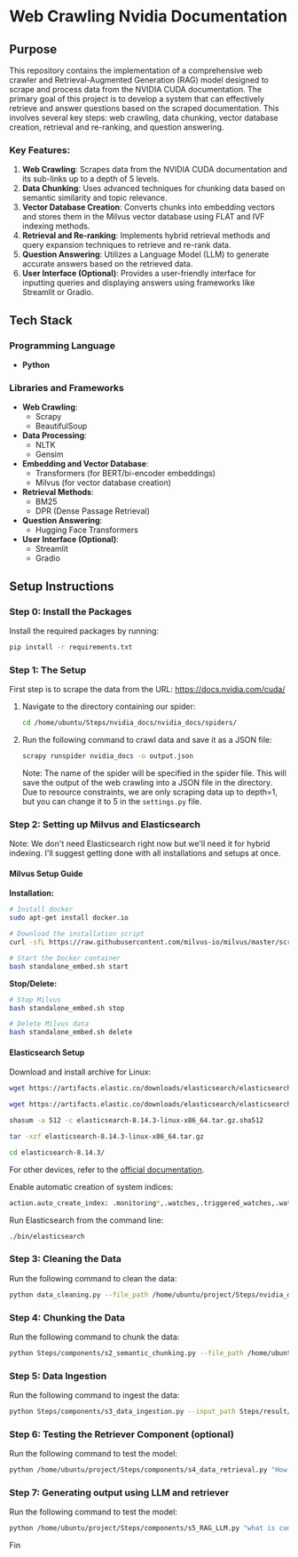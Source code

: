 # Web Crawling Nvidia Documentation

## Purpose

This repository contains the implementation of a comprehensive web crawler and Retrieval-Augmented Generation (RAG) model designed to scrape and process data from the NVIDIA CUDA documentation. The primary goal of this project is to develop a system that can effectively retrieve and answer questions based on the scraped documentation. This involves several key steps: web crawling, data chunking, vector database creation, retrieval and re-ranking, and question answering.

### Key Features:
1. **Web Crawling**: Scrapes data from the NVIDIA CUDA documentation and its sub-links up to a depth of 5 levels.
2. **Data Chunking**: Uses advanced techniques for chunking data based on semantic similarity and topic relevance.
3. **Vector Database Creation**: Converts chunks into embedding vectors and stores them in the Milvus vector database using FLAT and IVF indexing methods.
4. **Retrieval and Re-ranking**: Implements hybrid retrieval methods and query expansion techniques to retrieve and re-rank data.
5. **Question Answering**: Utilizes a Language Model (LLM) to generate accurate answers based on the retrieved data.
6. **User Interface (Optional)**: Provides a user-friendly interface for inputting queries and displaying answers using frameworks like Streamlit or Gradio.

## Tech Stack

### Programming Language
- **Python**

### Libraries and Frameworks
- **Web Crawling**: 
  - Scrapy
  - BeautifulSoup
- **Data Processing**:
  - NLTK
  - Gensim
- **Embedding and Vector Database**:
  - Transformers (for BERT/bi-encoder embeddings)
  - Milvus (for vector database creation)
- **Retrieval Methods**:
  - BM25
  - DPR (Dense Passage Retrieval)
- **Question Answering**:
  - Hugging Face Transformers
- **User Interface (Optional)**:
  - Streamlit
  - Gradio

## Setup Instructions

### Step 0: Install the Packages

Install the required packages by running:

```bash
pip install -r requirements.txt
```

### Step 1: The Setup

First step is to scrape the data from the URL: https://docs.nvidia.com/cuda/

1. Navigate to the directory containing our spider:
    ```bash
    cd /home/ubuntu/Steps/nvidia_docs/nvidia_docs/spiders/
    ```

2. Run the following command to crawl data and save it as a JSON file:
    ```bash
    scrapy runspider nvidia_docs -o output.json
    ```
    Note: The name of the spider will be specified in the spider file. This will save the output of the web crawling into a JSON file in the directory. Due to resource constraints, we are only scraping data up to depth=1, but you can change it to 5 in the `settings.py` file.

### Step 2: Setting up Milvus and Elasticsearch

Note: We don't need Elasticsearch right now but we'll need it for hybrid indexing. I'll suggest getting done with all installations and setups at once.

#### Milvus Setup Guide

**Installation:**
```bash
# Install docker
sudo apt-get install docker.io

# Download the installation script
curl -sfL https://raw.githubusercontent.com/milvus-io/milvus/master/scripts/standalone_embed.sh -o standalone_embed.sh

# Start the Docker container
bash standalone_embed.sh start
```

**Stop/Delete:**
```bash
# Stop Milvus
bash standalone_embed.sh stop

# Delete Milvus data
bash standalone_embed.sh delete
```

#### Elasticsearch Setup

Download and install archive for Linux:
```bash
wget https://artifacts.elastic.co/downloads/elasticsearch/elasticsearch-8.14.3-linux-x86_64.tar.gz

wget https://artifacts.elastic.co/downloads/elasticsearch/elasticsearch-8.14.3-linux-x86_64.tar.gz.sha512

shasum -a 512 -c elasticsearch-8.14.3-linux-x86_64.tar.gz.sha512

tar -xzf elasticsearch-8.14.3-linux-x86_64.tar.gz

cd elasticsearch-8.14.3/
```
For other devices, refer to the [official documentation](https://www.elastic.co/guide/en/elasticsearch/reference/current/targz.html#install-linux).

Enable automatic creation of system indices:
```bash
action.auto_create_index: .monitoring*,.watches,.triggered_watches,.watcher-history*,.ml*
```

Run Elasticsearch from the command line:
```bash
./bin/elasticsearch
```

### Step 3: Cleaning the Data

Run the following command to clean the data:
```bash
python data_cleaning.py --file_path /home/ubuntu/project/Steps/nvidia_docs/nvidia_docs/spiders/output.json --output_path /home/ubuntu/project/Steps/result/claened_data.txt

```

### Step 4: Chunking the Data

Run the following command to chunk the data:
```bash
python Steps/components/s2_semantic_chunking.py --file_path /home/ubuntu/project/Steps/result/claened_data.txt --similarity_threshold 0.15 --max_chunk_length 400 --output_json_file Steps/result/preprocessed_chunks.json --micro_json_file Steps/result/micro_chunks.json --micro_threshold 100
```

### Step 5: Data Ingestion

Run the following command to ingest the data:
```bash
python Steps/components/s3_data_ingestion.py --input_path Steps/result/preprocessed_chunks.json --collection_name Test_collection --es_host localhost --es_port 9200 --milvus_host localhost --milvus_port 19530

```

### Step 6: Testing the Retriever Component (optional)

Run the following command to test the model:
```bash
python /home/ubuntu/project/Steps/components/s4_data_retrieval.py "How do I install the Toolkit in a different location?" --top_k 5 --file_path "/path/to/save/query_results.json"

```

### Step 7: Generating output using LLM and retriever

Run the following command to test the model:
```bash
python /home/ubuntu/project/Steps/components/s5_RAG_LLM.py "what is cuda used for?" --top_k 5 --file_path "/home/ubuntu/project/Steps/result/query_results/"

```

Fin